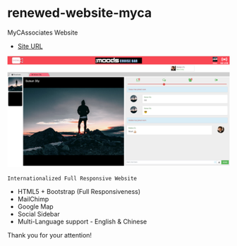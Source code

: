 # renewed-website-myca
MyCAssociates Website

+ [Site URL](http://www.myca.net.au)

![MyCA snapshot](https://raw.githubusercontent.com/suisun2015/SHOWxl---WebRTC-LiveChat/master/snapshot.png)

```
Internationalized Full Responsive Website
```

+ HTML5 + Bootstrap (Full Responsiveness)
+ MailChimp
+ Google Map
+ Social Sidebar
+ Multi-Language support - English & Chinese

Thank you for your attention!
